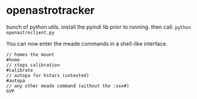# openastrotracker

bunch of python utils. 
install the pyindi lib prior to running.
then call:
`python openastroclient.py`

You can now enter the meade commands in a shell-like interface.

```
// homes the mount
#home
// steps calibration
#calibrate
// autopa for kstars (untested)
#autopa
// any other meade command (without the :xxx#)
GVP
